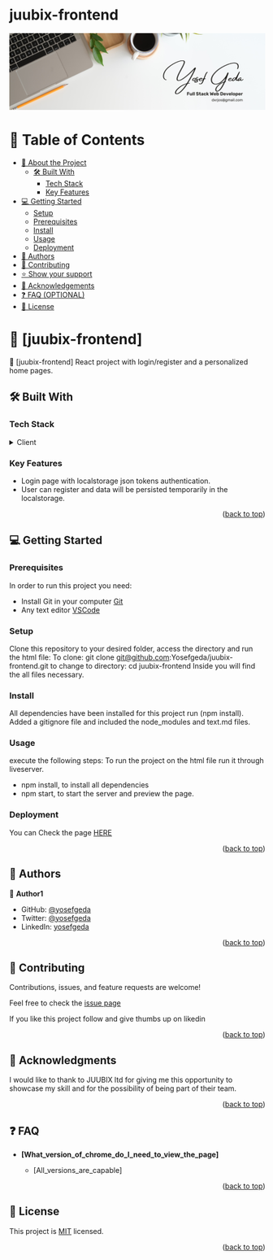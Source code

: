 # juubix-frontend
<a name="readme-top"></a>
<div align="center">
  <img src="./src/asset/White%20Minimalist%20Profile%20LinkedIn%20Banner.png"/>
</div>

<!-- TABLE OF CONTENTS -->

# 📗 Table of Contents

- [📖 About the Project](#about-project)
  - [🛠 Built With](#built-with)
    - [Tech Stack](#tech-stack)
    - [Key Features](#key-features)
- [💻 Getting Started](#getting-started)
  - [Setup](#setup)
  - [Prerequisites](#prerequisites)
  - [Install](#install)
  - [Usage](#usage)
  - [Deployment](#triangular_flag_on_post-deployment)
- [👥 Authors](#authors)
- [🤝 Contributing](#contributing)
- [⭐️ Show your support](#support)
- [🙏 Acknowledgements](#acknowledgements)
- [❓ FAQ (OPTIONAL)](#faq)
- [📝 License](#license)
<!-- PROJECT DESCRIPTION -->

# 📖 [juubix-frontend] <a name="about-project"></a>


📖 [juubix-frontend]  React project with login/register and a personalized home pages.  

## 🛠 Built With <a name="built-with"></a>

### Tech Stack <a name="tech-stack"></a>

<details>
  <summary>Client</summary>
  <ul>
    <li>React</li>
  </ul>
</details>


### Key Features <a name="key-features"></a>

- Login page with localstorage json tokens authentication.
- User can register and data will be persisted temporarily in the localstorage.

<p align="right">(<a href="#readme-top">back to top</a>)</p>


<!-- GETTING STARTED -->
## 💻 Getting Started <a name="getting-started"></a>

### Prerequisites

In order to run this project you need:
- Install Git in your computer [Git](https://git-scm.com/downloads)
- Any text editor [VSCode](https://code.visualstudio.com/download) 


### Setup

Clone this repository to your desired folder, access the directory and run the html file: 
To clone: git clone git@github.com:Yosefgeda/juubix-frontend.git
to change to directory: cd juubix-frontend
Inside you will find the all files necessary.

### Install

All dependencies have been installed for this project run (npm install).
Added a gitignore file and included the node_modules and text.md files.

### Usage
execute the following steps:
To run the project on the html file run it through liveserver.
- npm install, to install all dependencies
- npm start, to start the server and preview the page.



### Deployment
You can Check the page 
<a href="https://www.loom.com/share/dfb599ec605b4dd285c94845543bd873">HERE</a>





<p align="right">(<a href="#readme-top">back to top</a>)</p>

<!-- AUTHORS -->

## 👥 Authors <a name="authors"></a>


👤 **Author1**

- GitHub: [@yosefgeda](https://github.com/yosefgeda)
- Twitter: [@yosefgeda](https://twitter.com/yosegeda)
- LinkedIn: [yosefgeda](https://linkedin.com/in/yosefgeda)



<p align="right">(<a href="#readme-top">back to top</a>)</p>


<!-- CONTRIBUTING -->
## 🤝 Contributing <a name="contributing"></a>

Contributions, issues, and feature requests are welcome!

Feel free to check the [issue page](https://github.com/Yosefgeda/juubix-frontend/issues)

<!-- SUPPORT -->

If you like this project follow and give thumbs up on likedin

<p align="right">(<a href="#readme-top">back to top</a>)</p>


<!-- ACKNOWLEDGEMENTS -->

## 🙏 Acknowledgments <a name="acknowledgements"></a>

I would like to thank to JUUBIX ltd for giving me this opportunity to showcase my skill and for the possibility of being part of their team.

<p align="right">(<a href="#readme-top">back to top</a>)</p>


## ❓ FAQ <a name="faq"></a>


- **[What_version_of_chrome_do_I_need_to_view_the_page]**

  - [All_versions_are_capable]


<p align="right">(<a href="#readme-top">back to top</a>)</p>

## 📝 License <a name="license"></a>

This project is [MIT](./LICENSE) licensed.

<p align="right">(<a href="#readme-top">back to top</a>)</p>
